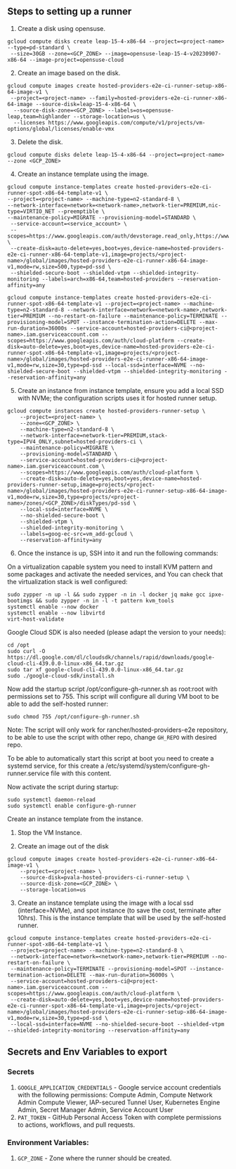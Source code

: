 ## Steps to setting up a runner

1. Create a disk using opensuse.
```shell
gcloud compute disks create leap-15-4-x86-64 --project=<project-name> --type=pd-standard \
 --size=30GB --zone=<GCP_ZONE> --image=opensuse-leap-15-4-v20230907-x86-64 --image-project=opensuse-cloud
```

2. Create an image based on the disk.

```shell
gcloud compute images create hosted-providers-e2e-ci-runner-setup-x86-64-image-v1 \
 --project=<project-name> --family=hosted-providers-e2e-ci-runner-x86-64-image --source-disk=leap-15-4-x86-64 \
  --source-disk-zone=<GCP_ZONE> --labels=os=opensuse-leap,team=highlander --storage-location=us \
  --licenses https://www.googleapis.com/compute/v1/projects/vm-options/global/licenses/enable-vmx
```

3. Delete the disk.
```shell
gcloud compute disks delete leap-15-4-x86-64 --project=<project-name> --zone <GCP_ZONE>
```

4. Create an instance template using the image.
```shell
gcloud compute instance-templates create hosted-providers-e2e-ci-runner-spot-x86-64-template-v1 \
--project=<project-name> --machine-type=n2-standard-8 \
--network-interface=network=<network-name>,network-tier=PREMIUM,nic-type=VIRTIO_NET --preemptible \
--maintenance-policy=MIGRATE --provisioning-model=STANDARD \
 --service-account=<service_account> \
 --scopes=https://www.googleapis.com/auth/devstorage.read_only,https://www.googleapis.com/auth/logging.write,https://www.googleapis.com/auth/monitoring.write,https://www.googleapis.com/auth/servicecontrol,https://www.googleapis.com/auth/service.management.readonly,https://www.googleapis.com/auth/trace.append \
 --create-disk=auto-delete=yes,boot=yes,device-name=hosted-providers-e2e-ci-runner-x86-64-template-v1,image=projects/<project-name>/global/images/hosted-providers-e2e-ci-runner-x86-64-image-v1,mode=rw,size=500,type=pd-ssd \
 --shielded-secure-boot --shielded-vtpm --shielded-integrity-monitoring --labels=arch=x86-64,team=hosted-providers --reservation-affinity=any
```

```shell
gcloud compute instance-templates create hosted-providers-e2e-ci-runner-spot-x86-64-template-v1 --project=<project-name> --machine-type=n2-standard-8 --network-interface=network=<network-name>,network-tier=PREMIUM --no-restart-on-failure --maintenance-policy=TERMINATE --provisioning-model=SPOT --instance-termination-action=DELETE --max-run-duration=36000s --service-account=hosted-providers-ci@<project-name>.iam.gserviceaccount.com --scopes=https://www.googleapis.com/auth/cloud-platform --create-disk=auto-delete=yes,boot=yes,device-name=hosted-providers-e2e-ci-runner-spot-x86-64-template-v1,image=projects/<project-name>/global/images/hosted-providers-e2e-ci-runner-x86-64-image-v1,mode=rw,size=30,type=pd-ssd --local-ssd=interface=NVME --no-shielded-secure-boot --shielded-vtpm --shielded-integrity-monitoring --reservation-affinity=any
```

5. Create an instance from instance template, ensure you add a local SSD with NVMe; the configuration scripts uses it for hosted runner setup.
```shell
gcloud compute instances create hosted-providers-runner-setup \
    --project=<project-name> \
    --zone=<GCP_ZONE> \
    --machine-type=n2-standard-8 \
    --network-interface=network-tier=PREMIUM,stack-type=IPV4_ONLY,subnet=hosted-providers-ci \
    --maintenance-policy=MIGRATE \
    --provisioning-model=STANDARD \
    --service-account=hosted-providers-ci@<project-name>.iam.gserviceaccount.com \
    --scopes=https://www.googleapis.com/auth/cloud-platform \
    --create-disk=auto-delete=yes,boot=yes,device-name=hosted-providers-runner-setup,image=projects/<project-name>/global/images/hosted-providers-e2e-ci-runner-setup-x86-64-image-v1,mode=rw,size=30,type=projects/<project-name>/zones/<GCP_ZONE>/diskTypes/pd-ssd \
    --local-ssd=interface=NVME \
    --no-shielded-secure-boot \
    --shielded-vtpm \
    --shielded-integrity-monitoring \
    --labels=goog-ec-src=vm_add-gcloud \
    --reservation-affinity=any
```
6. Once the instance is up, SSH into it and run the following commands:

On a virtualization capable system you need to install KVM pattern and some packages and activate the needed services, and You can check that the virtualization stack is well configured:
```shell
sudo zypper -n up -l && sudo zypper -n in -l docker jq make gcc ipxe-bootimgs && sudo zypper -n in -l -t pattern kvm_tools
systemctl enable --now docker
systemctl enable --now libvirtd
virt-host-validate
```

Google Cloud SDK is also needed (please adapt the version to your needs):
```shell
cd /opt
sudo curl -O https://dl.google.com/dl/cloudsdk/channels/rapid/downloads/google-cloud-cli-439.0.0-linux-x86_64.tar.gz
sudo tar xf google-cloud-cli-439.0.0-linux-x86_64.tar.gz
sudo ./google-cloud-sdk/install.sh
```

Now add the startup script /opt/configure-gh-runner.sh as root:root  with permissions set to 755. This script will configure all during VM boot to be able to add the self-hosted runner:
```shell
sudo chmod 755 /opt/configure-gh-runner.sh
```

Note: The script will only work for rancher/hosted-providers-e2e repository, to be able to use the script with other repo, change `GH_REPO` with desired repo.

To be able to automatically start this script at boot you need to create a systemd service, for this create a /etc/systemd/system/configure-gh-runner.service  file with this content.

Now activate the script during startup:
```shell
sudo systemctl daemon-reload
sudo systemctl enable configure-gh-runner
```

Create an instance template from the instance.

1. Stop the VM Instance.

2. Create an image out of the disk
```shell
gcloud compute images create hosted-providers-e2e-ci-runner-x86-64-image-v1 \
    --project=<project-name> \
    --source-disk=pvala-hosted-providers-ci-runner-setup \
    --source-disk-zone=<GCP_ZONE> \
    --storage-location=us
```

3. Create an instance template using the image with a local ssd (interface=NVMe), and spot instance (to save the cost, terminate after 10hrs). This is the instance template that will be used by the self-hosted runner.
```shell
gcloud compute instance-templates create hosted-providers-e2e-ci-runner-spot-x86-64-template-v1 \
 --project=<project-name> --machine-type=n2-standard-8 \
 --network-interface=network=<network-name>,network-tier=PREMIUM --no-restart-on-failure \
 --maintenance-policy=TERMINATE --provisioning-model=SPOT --instance-termination-action=DELETE --max-run-duration=36000s \
 --service-account=hosted-providers-ci@<project-name>.iam.gserviceaccount.com --scopes=https://www.googleapis.com/auth/cloud-platform \
 --create-disk=auto-delete=yes,boot=yes,device-name=hosted-providers-e2e-ci-runner-spot-x86-64-template-v1,image=projects/<project-name>/global/images/hosted-providers-e2e-ci-runner-setup-x86-64-image-v1,mode=rw,size=30,type=pd-ssd \
 --local-ssd=interface=NVME --no-shielded-secure-boot --shielded-vtpm --shielded-integrity-monitoring --reservation-affinity=any
```

## Secrets and Env Variables to export
### Secrets
1. `GOOGLE_APPLICATION_CREDENTIALS` - Google service account credentials with the following permissions: Compute Admin, Compute Network Admin Compute Viewer, IAP-secured Tunnel User, Kubernetes Engine Admin, Secret Manager Admin, Service Account User
2. `PAT_TOKEN` - GitHub Personal Access Token with complete permissions to actions, workflows, and pull requests.

### Environment Variables:
1. `GCP_ZONE` - Zone where the runner should be created.